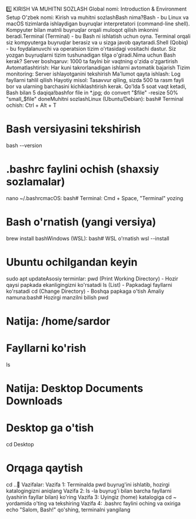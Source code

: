 1️⃣ KIRISH VA MUHITNI SOZLASH
Global nomi: Introduction & Environment Setup
O'zbek nomi: Kirish va muhitni sozlashBash nima?Bash - bu Linux va macOS tizimlarda ishlaydigan buyruqlar interpretatori (command-line shell). Kompyuter bilan matnli buyruqlar orqali muloqot qilish imkonini beradi.Terminal (Terminal) - bu Bash ni ishlatish uchun oyna. Terminal orqali siz kompyuterga buyruqlar berasiz va u sizga javob qaytaradi.Shell (Qobiq) - bu foydalanuvchi va operatsion tizim o'rtasidagi vositachi dastur. Siz yozgan buyruqlarni tizim tushunadigan tilga o'giradi.Nima uchun Bash kerak?
Server boshqaruv: 1000 ta faylni bir vaqtning o'zida o'zgartirish
Avtomatlashtirish: Har kuni takrorlanadigan ishlarni avtomatik bajarish
Tizim monitoring: Server ishlayotganini tekshirish
Ma'lumot qayta ishlash: Log fayllarni tahlil qilish
Hayotiy misol:
Tasavvur qiling, sizda 500 ta rasm fayli bor va ularning barchasini kichiklashtirish kerak. Qo'lda 5 soat vaqt ketadi, Bash bilan 5 daqiqa!bashfor file in *.jpg; do
    convert "$file" -resize 50% "small_$file"
doneMuhitni sozlashLinux (Ubuntu/Debian):
bash# Terminal ochish: Ctrl + Alt + T
# Bash versiyasini tekshirish
bash --version

# .bashrc faylini ochish (shaxsiy sozlamalar)
nano ~/.bashrcmacOS:
bash# Terminal: Cmd + Space, "Terminal" yozing
# Bash o'rnatish (yangi versiya)
brew install bashWindows (WSL):
bash# WSL o'rnatish
wsl --install

# Ubuntu ochilgandan keyin
sudo apt updateAsosiy terminlar:
pwd (Print Working Directory) - Hozir qaysi papkada ekanligingizni ko'rsatadi
ls (List) - Papkadagi fayllarni ko'rsatadi
cd (Change Directory) - Boshqa papkaga o'tish
Amaliy namuna:bash# Hozirgi manzilni bilish
pwd
# Natija: /home/sardor

# Fayllarni ko'rish
ls
# Natija: Desktop  Documents  Downloads

# Desktop ga o'tish
cd Desktop

# Orqaga qaytish
cd ..📝 Vazifalar:
Vazifa 1: Terminalda pwd buyrug'ini ishlatib, hozirgi katalogingizni aniqlang
Vazifa 2: ls -la buyrug'i bilan barcha fayllarni (yashirin fayllar bilan) ko'ring
Vazifa 3: Uyingiz (home) katalogiga cd ~ yordamida o'ting va tekshiring
Vazifa 4: .bashrc faylini oching va oxiriga echo "Salom, Bash!" qo'shing, terminalni yangilang